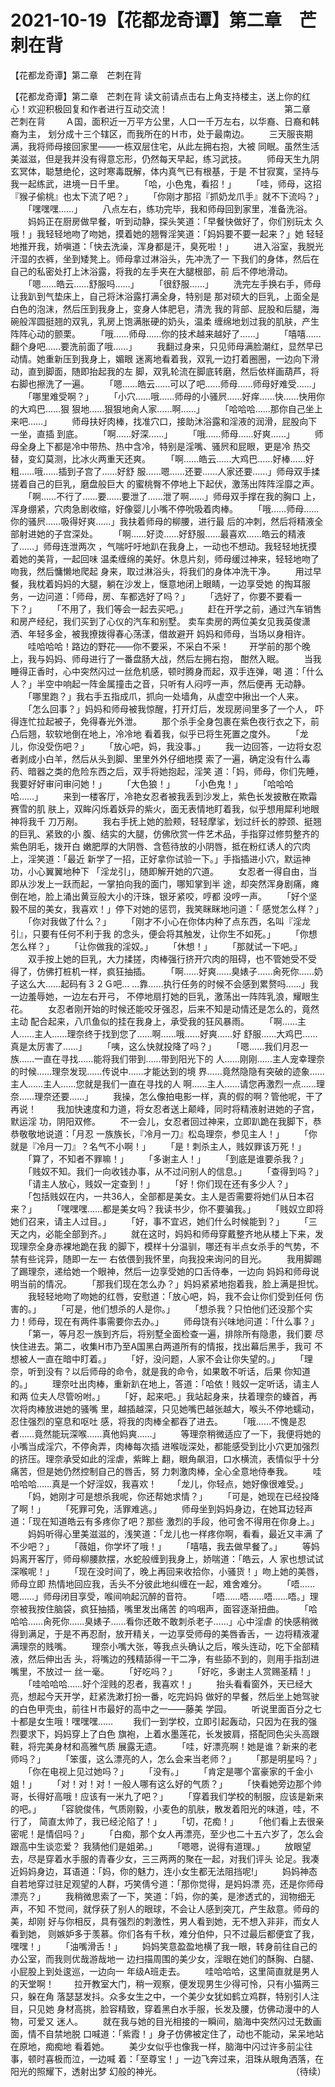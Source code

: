 # 2021-10-19【花都龙奇谭】第二章　芒刺在背



【花都龙奇谭】第二章　芒刺在背



【花都龙奇谭】第二章　芒刺在背
 读文前请点击右上角支持楼主，送上你的红心！欢迎积极回复和作者进行互动交流！ 　　　　　　　　　　　　　第二章　芒刺在背
 　　Ａ国，面积近一万平方公里，人口一千万左右，以华裔、日裔和韩裔为主， 划分成十三个辖区，而我所在的Ｈ市，处于最南边。
 　　三天服丧期满，我将师母接回家里——一栋双层住宅，从此左拥右抱，大被 同眠。虽然生活美滋滋，但是我并没有得意忘形，仍然每天早起，练习武技。
 　　师母天生九阴玄冥体，聪慧绝伦，这时寒毒既解，体内真气已有根基，于是 不甘寂寞，坚持与我一起练武，进境一日千里。
 　　「哈，小色鬼，看招！」
 　　「哇，师母，这招『猴子偷桃』也太下流了吧？」
 　　「你刚才那招『抓奶龙爪手』就不下流吗？」
 　　「嘿嘿嘿……」
 　　八点左右，练功完毕，我和师母回到家里，准备洗浴。
 　　妈妈正在厨房做早餐，听到动静，探头笑道：「早餐快做好了，你们别玩太 久哦！」我轻轻地吻了吻她，摸着她的翘臀淫笑道：「妈妈要不要一起来？」她 轻轻地推开我，娇嗔道：「快去洗澡，浑身都是汗，臭死啦！」
 　　进入浴室，我脱光汗湿的衣裤，坐到矮凳上。师母拿过淋浴头，先冲洗了一 下我们的身体，然后在自己的私密处打上沐浴露，将我的左手夹在大腿根部，前 后不停地滑动。
 　　「嗯……皓云……舒服吗……」
 　　「很舒服……」
 　　洗完左手换右手，师母让我趴到气垫床上，自己将沐浴露打满全身，特别是 那对硕大的巨乳，上面全是白色的泡沫，然后压到我身上，变身人体肥皂，清洗 我的背部、屁股和后腿，海碗般浑圆挺翘的双乳，乳房上饱满胀硬的奶头，温柔 缠绵地划过我的肌肤，产生阵阵心动的颤栗。
 　　「哦……师母……你的技术越来越好了……」
 　　「嘻嘻……翻个身吧……要洗前面了哦……」
 　　我翻过身来，只见师母满脸潮红，显然早已动情。她重新压到我身上，媚眼 迷离地看着我，双乳一边打着圈圈，一边向下滑动，直到脚面，随即抬起我的左 脚，双乳轮流在脚底转磨，然后依样画葫芦，将右脚也擦洗了一遍。
 　　「嗯……皓云……可以了吧……师母……师母好难受……」
 　　「哪里难受啊？」
 　　「小穴……哦……师母的小骚屄……好痒……快……快用你的大鸡巴……狠 狠地……狠狠地肏人家……啊……」
 　　「哈哈哈……那你自己坐上来吧……」
 　　师母扶好肉棒，找准穴口，接助沐浴露和淫液的润滑，屁股向下一坐，直插 到底。
 　　「啊……好深……」
 　　「哦……师母……好爽……」
 　　师母全身上下都是冷中带热、热中含冷，特别是淫嘴、骚屄和屁眼，更是冷 热交替，变幻莫测，比冰火两重天还爽。
 　　「啊……皓云……大鸡巴……好棒……好粗……哦……插到子宫了……好舒 服……嗯……还要……人家还要……」师母双手揉搓着自己的巨乳，磨盘般巨大 的蜜桃臀不停地上下起伏，激荡出阵阵淫靡之声。
 　　「啊……不行了……要……要泄了……泄了啊……」师母双手撑在我的胸口 上，浑身绷紧，穴肉急剧收缩，好像婴儿小嘴不停吮吸着肉棒。
 　　「哦……师母……你的骚屄……吸得好爽……」我扶着师母的柳腰，进行最 后的冲刺，然后将精液全部射进她的子宫深处。
 　　「啊……好烫……好舒服……最喜欢……皓云的精液了……」师母连泄两次 ，气喘吁吁地趴在我身上，一动也不想动。我轻轻地抚摸着她的美背，一起回味 温柔缠绵的美好。休息片刻，师母缓过神来，轻轻地吻了吻我，然后慵懒地爬起 身来，取过淋浴头，将我们的身体冲洗干净。
 　　用过早餐，我枕着妈妈的大腿，躺在沙发上，惬意地闭上眼睛，一边享受她 的掏耳服务，一边问道：「师母，房、车都选好了吗？」
 　　「选好了，你要不要看一下？」
 　　「不用了，我们等会一起去买吧。」
 　　赶在开学之前，通过汽车销售和房产经纪，我们买到了心仪的汽车和别墅。 卖车卖房的两位美女见我英俊潇洒、年轻多金，被我撩拨得春心荡漾，借故避开 妈妈和师母，当场以身相许。
 　　哇哈哈哈！路边的野花——你不要采，不采白不采！
 　　开学前的那个晚上，我与妈妈、师母进行了一番盘肠大战，然后左拥右抱， 酣然入眠。
 　　当我睡得正香时，心中突然闪过一丝危机感，顿时腾身而起，双手连弹，喝 道：「什么人？」半空中响起一阵金属撞击之音，只听有人闷哼一声，然后便再 无动静。
 　　「哪里跑？」我右手五指成爪，抓向一处墙角，从虚空中揪出一个人来。
 　　「怎么回事？」妈妈和师母被我惊醒，打开灯后，发现房间里多了一个人， 吓得连忙拉起被子，免得春光外泄。
 　　那个杀手全身包裹在紫色夜行衣之下，前凸后翘，软软地倒在地上，冷冷地 看着我，似乎已将生死置之度外。
 　　「龙儿，你没受伤吧？」
 　　「放心吧，妈，我没事。」
 　　我一边回答，一边将女忍者剥成小白羊，然后从头到脚、里里外外仔细地摸 索了一遍，确定没有什么毒药、暗器之类的危险东西之后，双手将她抱起，淫笑 道：「妈，师母，你们先睡，我要好好审问审问她！」
 　　「大色狼！」
 　　「小色鬼！」
 　　「哈哈哈哈……」
 　　来到一楼客厅，冷艳女忍者被我丢到沙发上，紫色长发披散在欺霜赛雪的肌 肤上，双眸闪烁着妖异的紫火，面无表情地盯着我，似乎想用犀利地眼神将我千 刀万剐。
 　　我右手抚上她的脸颊，轻轻摩挲，划过纤长的脖颈、挺翘的巨乳、紧致的小 腹、结实的大腿，仿佛欣赏一件艺术品，手指穿过修剪整齐的紫色阴毛，拨开白 嫩肥厚的大阴唇、含苞待放的小阴唇，抵在粉红诱人的穴肉上，淫笑道：「最近 新学了一招，正好拿你试验一下。」手指插进小穴，默运神功，小心翼翼地种下 「淫龙引」，随即解开她的穴道。
 　　女忍者一得自由，当即从沙发上一跃而起，一掌拍向我的面门，哪知掌到半 途，却突然浑身剧痛，瘫倒在地，脸上涌出黄豆般大小的汗珠，银牙紧咬，哼都 没哼一声。
 　　「好个坚毅不屈的美女，我喜欢！」停下对她的惩罚，我笑眯眯地问道：「 感觉怎么样？」
 　　「你对我做了什么？」
 　　「刚才不小心在你体内种了点东西，名叫『淫龙引』，只要有任何不利于我 的念头，便会将其触发，让你生不如死。」
 　　「你想怎么样？」
 　　「让你做我的淫奴。」
 　　「休想！」
 　　「那就试一下吧。」
 　　双手按上她的巨乳，大力揉搓，肉棒强行挤开穴肉的阻碍，也不管她受不受 得了，仿佛打桩机一样，疯狂抽插。
 　　「啊……好爽……臭婊子……肏死你……奶子这么大……起码有３２Ｇ吧… …靠……执行任务的时候不会感到累赘吗……」我一边羞辱她，一边左右开弓， 不停地扇打她的巨乳，激荡出一阵阵乳浪，耀眼生花。
 　　女忍者刚开始的时候还能咬牙强忍，后来不知是动情还是怎么的，竟然主动 配合起来，八爪鱼似的挂在我身上，承受我的狂风暴雨。
 　　「啊……主人……主人……理奈终于找到您了……啊……哦……好爽……好 舒服……大鸡巴……真是太厉害了……」
 　　「咦，这么快就投降了吗？」
 　　「嗯……我们月忍一族……一直在寻找……能将我们带到……带到阳光下的 人……刚刚……主人宠幸理奈的时候……理奈发现……传说中……才能达到的境 界……竟然隐隐有突破的迹象……主人……主人……您就是我们一直在寻找的人 啊……主人……请您再激烈一点……理奈……理奈还要……」
 　　我操，怎么像拍电影一样，真的假的啊？管他呢，干了再说！
 　　我加快速度和力道，将女忍者送上颠峰，同时将精液射进她的子宫，默运淫 功，阴阳双修。
 　　不一会儿，女忍者回过神来，立即趴跪在我脚下，恭恭敬敬地说道：「月忍 一族族长，『冷月一刀』松岛理奈，参见主人！」
 　　「你就是『冷月一刀』？名气不小啊！」
 　　「是！刺杀主人，贱奴罪该万死！」
 　　「算了，不知者不罪嘛！」
 　　「多谢主人！」
 　　「到底是谁要杀我？」
 　　「贱奴不知。我们一向收钱办事，从不过问别人的信息。」
 　　「查得到吗？」
 　　「请主人放心，贱奴一定查到！」
 　　「好！你们现在还有多少人？」
 　　「包括贱奴在内，一共36人，全部都是美女。主人是否需要将她们从日本召 来？」
 　　「嘿嘿嘿……都是美女吗？我读书少，你不要骗我。」
 　　「贱奴立即将她们召来，请主人过目。」
 　　「好，事不宜迟，她们什么时候能到？」
 　　「三天之内，必能全部到齐。」
 　　就在这时，妈妈和师母穿戴整齐地从楼上下来，发现理奈全身赤裸地跪在我 的脚下，模样十分温驯，哪还有半点女杀手的气势，不禁有些诧异，随即一左一 右依偎到我怀里，向我投来询问的目光。
 　　我用脚踢了踢理奈，递给她一个眼神，然后一边享受她的口舌侍奉，一边向 妈妈和师母说明当前的情况。
 　　「那我们现在怎么办？」妈妈紧紧地抱着我，脸上满是担忧。
 　　我轻轻地吻了吻她的红唇，安慰道：「放心吧，妈，我不会让你们受到任何 伤害的。」
 　　「可是，他们想杀的人是你。」
 　　「想杀我？只怕他们还没那个实力！师母，现在有两件事需要你去办。」
 　　师母饶有兴味地问道：「什么事？」
 　　「第一，等月忍一族到齐后，将别墅全面检查一遍，排除所有隐患，我们要 尽快住进去。第二，收集H市乃至A国黑白两道所有的情报，找出幕后黑手，我可 不想被人一直在暗中盯着。」
 　　「好，没问题，人家不会让你失望的。」
 　　「理奈，听到没有？以后师母的命令，就是我的命令，如果敢不听话，后果 你知道的。」
 　　理奈吐出肉棒，重新趴在地上，答道：「哈依！贱奴一定听话，请主人和两 位夫人尽管吩咐。」
 　　「好，起来吧。」我站起身来，扶着理奈的螓首，再次将肉棒放进她的骚嘴 里，越插越深，只见她嘴巴越张越大，喉头不停地蠕动，忍住强烈的窒息和呕吐 感，将我的肉棒全都吞了进去。
 　　「哦……不愧是忍者……竟然能玩深喉……真他妈爽……」
 　　等理奈稍微适应了一下，我便将她的小嘴当成淫穴，不停肏弄，肉棒每次插 进喉咙深处，都能感受到比小穴更加强烈的挤压。理奈承受如此的淫虐，紫眸上 翻，眼角飙泪，口水横流，表情似乎十分痛苦，但是她仍然控制自己的唇舌，努 力刺激肉棒，全心全意地侍奉我。
 　　哇哈哈哈……真是一个好淫奴，我喜欢！
 　　「龙儿，你轻点，她好像很难受。」
 　　「妈，她刚才可是想杀我呢，你还帮她求情？」
 　　「可是，她现在已经投降了啊！」
 　　「死罪可免，活罪难逃。」
 　　师母坐到妈妈身边，在她耳边轻声道：「现在知道皓云有多疼你了吧？那些 激烈的手段，他可舍不得用在你身上。」
 　　妈妈听得心里美滋滋的，浅笑道：「龙儿也一样疼你啊，看看，最近又丰满 了不少吧？」
 　　「薇姐，你学坏了哦！」
 　　「嘻嘻，我去做早餐了。」
 　　等妈妈离开客厅，师母柳腰款摆，水蛇般缠到我身上，娇喘道：「皓云，人 家也想试试深喉呢！」
 　　「现在没时间了，晚上再回来收拾你，小骚货！」吻上她的美唇，师母立即 热情地回应我，舌头不分彼此地纠缠在一起，难舍难分。
 　　「唔……嗯……」师母闭目享受，喉间响起沉醉的音符。
 　　「唔……唔……唔……唔。」理奈被我按住脑袋，疯狂抽插，嘴里发出痛苦 的呜咽声，面容逐渐扭曲。
 　　「哈哈哈……肏死你……臭婊子……看你还敢不敢刺杀老子……」心中淫虐 的快感稍微得到满足，于是不再忍耐，放开精关，一边享受师母的美唇香舌，一 边将精液灌满理奈的贱嘴。
 　　理奈小嘴大张，等我点头确认之后，喉头连动，吃下全部精液，然后伸出舌 头，将嘴边的残精舔得一干二净，有些舔不到的，则用手指刮进嘴里，不放过一 丝一毫。
 　　「好吃吗？」
 　　「好吃，多谢主人赏赐圣精！」
 　　「哇哈哈哈……好个淫贱的忍者，我喜欢！」
 　　抬头看看窗外，天已经大亮，想起今天开学，赶紧洗漱打扮一番，吃完妈妈 做好的早餐，然后坐上她驾驶的白色甲壳虫，前往Ｈ市最好的高中之一——藤美 学园。
 　　听说里面百分之七十都是女生哦！嘿嘿嘿……
 　　我们一到学校，立即引起轰动，只因为在我的强烈要求下，妈妈穿上了白色 旗袍，上着水墨莲花，长发披肩，搭配同色尖头高跟鞋，将完美身材和高雅气质 展露无遗。
 　　「哇，好漂亮啊！她是谁？新来的老师吗？」
 　　「笨蛋，这么漂亮的人，怎么会来当老师？」
 　　「那是明星吗？」
 　　「你在电视上见过她吗？」
 　　「没有。」
 　　「肯定是哪个富豪家的千金小姐！」
 　　「对！对！对！一般人哪有这么好的气质？」
 　　「快看她旁边那个帅哥，长得好高哦！应该有一米九了吧？」
 　　「穿着我们学校的制服，应该是新来的吧。」
 　　「容貌俊伟，气质刚毅，小麦色的肌肤，散发着阳光的味道，哇，不行了， 简直太帅了，我已经沦陷了！」
 　　「切，花痴！」
 　　「他们看上去很亲密呢！是情侣吗？」
 　　「白痴，那个女人再漂亮，至少也二十五六岁了，怎么会跟高中生谈恋爱？ 我猜他们是姐弟。」
 　　「嗯嗯，说得有道理。」
 　　放眼望去，尽是穿着水手服的青春少女，三三两两的聚在一起，对我们评头 论足。我凑近妈妈身边，耳语道：「妈，你的魅力，连小女生都无法阻挡呢!」
 　　妈妈神态自若地穿过驻足观望的人群，巧笑倩兮道：「那你觉得，是妈妈漂 亮，还是你师母漂亮？」
 　　我稍微思索了一下，笑道：「妈，你的美，是渗透式的，润物细无声，不知 不觉间，就俘获了别人的眼球，不会让人感到突兀，产生敌意。师母的美，却刚 好与你相反，具有强烈的刺激性，男人看到她，无不想入非非，而女人看到她， 则嫉妒多于羡慕。你们各有千秋，难分伯仲，只不过最后都便宜了我，嘿嘿！」
 　　「油嘴滑舌！」
 　　妈妈笑意盈盈地横了我一眼，转身前往自己的办公室，而我则优哉游哉地一 边扫描周围的美少女，淫眼在她们的酥胸、白腿、小屁股上到处逡巡，一边向一 年级A班走去。
 　　哇哈哈哈，这里简直就是男人的天堂啊！
 　　拉开教室大门，稍一观察，便发现男生少得可怜，只有小猫两三只，躲在角 落瑟瑟发抖。众多女生之中，一个美少女犹如鹤立鸡群，特别引人注目，只见她 身材高挑，脸容精致，穿着黑白水手服，长发及腰，仿佛动漫中的人物，可爱又 迷人。
 　　就在我与她的目光相接的一瞬间，脑海中突然闪过无数画面，情不自禁地脱 口喊道：「紫霞！」身子仿佛被定住了，动也不能动，呆呆地站在原地，痴痴地 看着她。
 　　美少女似乎也像我一样，脑海中闪过许多前尘往事，顿时喜极而泣，一边喊 着：「至尊宝！」一边飞奔过来，泪珠从眼角洒落，在阳光的照耀下，透射出梦 幻般的神光。
 　　　　　　　　　　　　　　　（待续）



